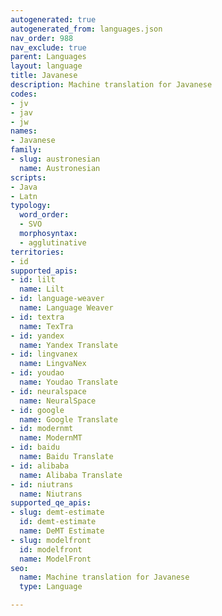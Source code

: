 ```yaml
---
autogenerated: true
autogenerated_from: languages.json
nav_order: 988
nav_exclude: true
parent: Languages
layout: language
title: Javanese
description: Machine translation for Javanese
codes:
- jv
- jav
- jw
names:
- Javanese
family:
- slug: austronesian
  name: Austronesian
scripts:
- Java
- Latn
typology:
  word_order:
  - SVO
  morphosyntax:
  - agglutinative
territories:
- id
supported_apis:
- id: lilt
  name: Lilt
- id: language-weaver
  name: Language Weaver
- id: textra
  name: TexTra
- id: yandex
  name: Yandex Translate
- id: lingvanex
  name: LingvaNex
- id: youdao
  name: Youdao Translate
- id: neuralspace
  name: NeuralSpace
- id: google
  name: Google Translate
- id: modernmt
  name: ModernMT
- id: baidu
  name: Baidu Translate
- id: alibaba
  name: Alibaba Translate
- id: niutrans
  name: Niutrans
supported_qe_apis:
- slug: demt-estimate
  id: demt-estimate
  name: DeMT Estimate
- slug: modelfront
  id: modelfront
  name: ModelFront
seo:
  name: Machine translation for Javanese
  type: Language

---
```


